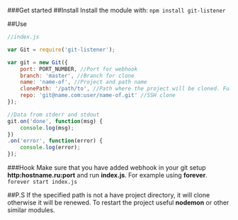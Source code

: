 ###Get started
##Install
Install the module with:
`
npm install git-listener
`

##Use

```js
//index.js

var Git = require('git-listener');

var git = new Git({
	port: PORT_NUMBER, //Port for webhook
	branch: 'master', //Branch for clone
	name: 'name-of', //Project and path name 
	clonePath: '/path/to', //Path where the project will be cloned. Full path let looks like /path/to/name-of
	repo: 'git@name.com:user/name-of.git' //SSH clone
});

//Data from stderr and stdout
git.on('done', function(msg) {
	console.log(msg);
})
.on('error', function(error) {
	console.log(error);
});
```

###Hook
Make sure that you have added webhook in your git setup **http:hostname.ru:port** and run **index.js**.
For example using **forever**.
`forever start index.js`

##P.S
If the specified path is not a have project directory, it will clone otherwise it will be renewed.
To restart the project useful **nodemon** or other similar modules.